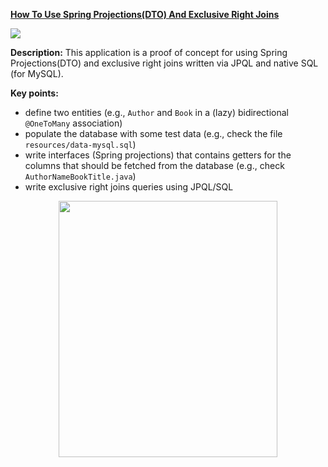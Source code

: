 **[How To Use Spring Projections(DTO) And Exclusive Right Joins](https://github.com/AnghelLeonard/Hibernate-SpringBoot/tree/master/HibernateSpringBootDtoViaRightExcludingJoins)**

![](https://github.com/AnghelLeonard/Hibernate-SpringBoot/blob/master/HibernateSpringBootDtoViaRightExcludingJoins/DTO%20via%20exclusive%20right%20joins.png)

**Description:** This application is a proof of concept for using Spring Projections(DTO) and exclusive right joins written via JPQL and native SQL (for MySQL).

**Key points:**
- define two entities (e.g., `Author` and `Book` in a (lazy) bidirectional `@OneToMany` association)
- populate the database with some test data (e.g., check the file `resources/data-mysql.sql`)
- write interfaces (Spring projections) that contains getters for the columns that should be fetched from the database (e.g., check `AuthorNameBookTitle.java`)
- write exclusive right joins queries using JPQL/SQL

<a href="https://leanpub.com/java-persistence-performance-illustrated-guide"><p align="center"><img src="https://github.com/AnghelLeonard/Hibernate-SpringBoot/blob/master/Java%20Persistence%20Performance%20Illustrated%20Guide.jpg" height="410" width="350"/></p></a>
